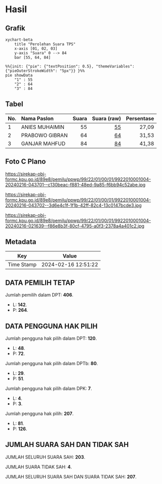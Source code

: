 # Hasil

## Grafik

```mermaid
xychart-beta
    title "Perolehan Suara TPS"
    x-axis [01, 02, 03]
    y-axis "Suara" 0 --> 84
    bar [55, 64, 84]
```

```mermaid
%%{init: {"pie": {"textPosition": 0.5}, "themeVariables": {"pieOuterStrokeWidth": "5px"}} }%%
pie showData
    "1" : 55
    "2" : 64
    "3" : 84
```

## Tabel

| No. | Nama Paslon    | Suara | Suara (raw) | Persentase |
|:--- |:-------------- | -----:| -----------:| ----------:|
| 1   | ANIES MUHAIMIN | 55    | [55][p-1]   | 27,09      |
| 2   | PRABOWO GIBRAN | 64    | [64][p-2]   | 31,53      |
| 3   | GANJAR MAHFUD  | 84    | [84][p-3]   | 41,38      |


[p-1]: https://github.com/gigit-pemilu/pemilu-2024-99-luar-negeri/blob/main/pilpres/hitung-suara/sub/99-luar-negeri/sub/22-brussels-belgia/sub/01-brussels-belgia/sub/0001-brussels-belgia/sub/004-tps-003/sub/paslon-1.txt
[p-2]: https://github.com/gigit-pemilu/pemilu-2024-99-luar-negeri/blob/main/pilpres/hitung-suara/sub/99-luar-negeri/sub/22-brussels-belgia/sub/01-brussels-belgia/sub/0001-brussels-belgia/sub/004-tps-003/sub/paslon-2.txt
[p-3]: https://github.com/gigit-pemilu/pemilu-2024-99-luar-negeri/blob/main/pilpres/hitung-suara/sub/99-luar-negeri/sub/22-brussels-belgia/sub/01-brussels-belgia/sub/0001-brussels-belgia/sub/004-tps-003/sub/paslon-3.txt

## Foto C Plano

https://sirekap-obj-formc.kpu.go.id/89e8/pemilu/ppwp/99/22/01/00/01/9922010001004-20240216-043701--c130beac-f881-48ed-9a85-f6bb94c52abe.jpg

https://sirekap-obj-formc.kpu.go.id/89e8/pemilu/ppwp/99/22/01/00/01/9922010001004-20240216-043702--3d6e4c1f-1f1b-42ff-82c4-13c0147bcde3.jpg

https://sirekap-obj-formc.kpu.go.id/89e8/pemilu/ppwp/99/22/01/00/01/9922010001004-20240216-021639--f86e8b3f-80cf-4795-a0f3-2378a4a401c2.jpg


## Metadata

| Key        | Value               |
| ---------- | ------------------- |
| Time Stamp | 2024-02-16 12:51:22 |


## DATA PEMILIH TETAP

Jumlah pemilih dalam DPT: **406**.
 * L: **142**.
 * P: **264**.

## DATA PENGGUNA HAK PILIH

Jumlah pengguna hak pilih dalam DPT: **120**.
 * L: **48**.
 * P: **72**.

Jumlah pengguna hak pilih dalam DPTb: **80**.
 * L: **29**.
 * P: **51**.

Jumlah pengguna hak pilih dalam DPK: **7**.
 * L: **4**.
 * P: **3**.

Jumlah pengguna hak pilih: **207**.
 * L: **81**.
 * P: **126**.

## JUMLAH SUARA SAH DAN TIDAK SAH

JUMLAH SELURUH SUARA SAH: **203**.

JUMLAH SUARA TIDAK SAH: **4**.

JUMLAH SELURUH SUARA SAH DAN SUARA TIDAK SAH: **207**.


